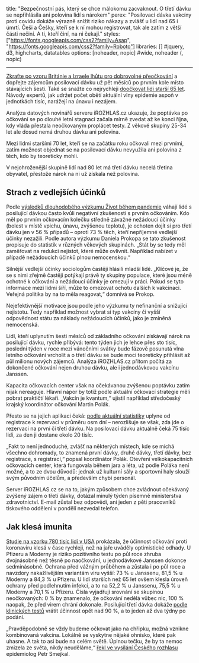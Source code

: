 title: "Bezpečnostní pás, který se chce málokomu zacvaknout. O třetí dávku se nepřihlásila ani polovina lidí s nárokem"
perex: "Posilovací dávka vakcíny proti covidu dokáže výrazně snížit riziko nákazy a zvlášť u lidí nad 65 i úmrtí. Češi a Češky, kteří se k ní mohou registrovat, tak ale zatím z větší části nečiní. A ti, kteří činí, na ni čekají."
styles: ["https://fonts.googleapis.com/css2?family=Asap", "https://fonts.googleapis.com/css2?family=Roboto"]
libraries: [] #jquery, d3, highcharts, datatables
options: [noheader, nopic] #wide, noheader (, nopic)

---

[Zkraťte po vzoru Británie a Izraele lhůtu pro dobrovolné přeočkování](https://www.facebook.com/groups/iniciativasnih/posts/402613491404387/) a dopřejte zájemcům posilovací dávku už pět měsíců po prvním kole místo stávajících šesti. Také se snažte co nejrychleji [doočkovat lidi starší 65 let](https://www.irozhlas.cz/zpravy-domov/jan-konvalinka-biochemik-nemocnice-promorenost-koronavirus-ockovani-proti_2111112002_dok). Návody expertů, jak udržet počet obětí aktuální vlny epidemie aspoň v jednotkách tisíc, narážejí na únavu i nezájem.

Analýza datových novinářů serveru iROZHLAS.cz ukazuje, že poptávka po očkování se po dlouhé letní stagnaci začala mírně zvedat až ke konci října, kdy vláda přestala neočkovaným proplácet testy. Z věkové skupiny 25-34 let ale dosud nemá druhou dávku ani polovina.

<wide><div id="proocko"></div></wide>

Mezi lidmi staršími 70 let, kteří se na začátku roku očkovali mezi prvními, zatím možnost objednat se na posilovací dávku nevyužila ani polovina z těch, kdo by teoreticky mohli.

V nejohroženější skupině lidí nad 80 let má třetí dávku necelá třetina obyvatel, přestože nárok na ni už získala než polovina.

## Strach z vedlejších účinků

Podle [výsledků dlouhodobého výzkumu Život během pandemie](https://zivotbehempandemie.cz/ockovani) váhají lidé s posilující dávkou často kvůli negativní zkušenosti s prvním očkováním. Kdo měl po prvním očkovacím kolečku středně závažné nežádoucí účinky (bolest v místě vpichu, únavu, zvýšenou teplotu), je ochoten dojít si pro třetí dávku jen v 56 % případů – oproti 73 % těch, kteří nepříjemné vedlejší účinky nezažili. Podle autora výzkumu Daniela Prokopa se tato zkušenost propisuje do statistik v různých věkových skupinách. „Stát by se tedy měl zaměřovat na redukci nejistot, které může ovlivnit. Například nabízet v případě nežádoucích účinků plnou nemocenskou.“

Silnější vedlejší účinky sociologům častěji hlásili mladší lidé. „Klíčové je, že se s nimi zřejmě častěji potýkají právě ty skupiny populace, které jsou méně ochotné k očkování a nežádoucí účinky je omezují v práci. Pokud se tyto informace mezi lidmi šíří, může to omezovat ochotu dalších k vakcinaci. Veřejná politika by na to měla reagovat,“ domnívá se Prokop.

Nejefektivnější motivace jsou podle jeho výzkumu ty nefinanční a snižující nejistotu. Tedy například možnost vybrat si typ vakcíny či vyšší odpovědnost státu za náklady nežádoucích účinků, jako je zmíněná nemocenská.

<wide><div id="kapacita"></div></wide>

Lidí, kteří uplynutím šesti měsíců od základního očkování získávají nárok na posilující dávku, rychle přibývá: tento týden jich je lehce přes sto tisíc, poslední týden v roce mezi vánočními svátky bude fázově posunutá vlna letního očkování vrcholit a o třetí dávku se bude moci teoreticky přihlásit až půl milionu nových zájemců. Analýza iROZHLAS.cz přitom počítá za dokončené očkování nejen druhou dávku, ale i jednodávkovou vakcínu Janssen.

Kapacita očkovacích center však na očekávanou zvýšenou poptávku zatím nijak nereaguje. Hlavní nápor by totiž podle aktuální očkovací strategie měli pobrat praktičtí lékaři. „Vakcín je kvantum,“ ujistil například středočeský krajský koordinátor očkování Martin Polák.

Přesto se na jejich aplikaci čeká: [podle aktuální statistiky](https://ockovani.opendatalab.cz/statistiky) uplyne od registrace k rezervaci v průměru osm dní – nerozlišuje se však, zda jde o rezervaci na první či třetí dávku. Na posilovací dávku aktuálně čeká 75 tisíc lidí, za den ji dostane okolo 20 tisíc.

„Fakt to není jednoduché, zvlášť na některých místech, kde se míchá všechno dohromady, to znamená první dávky, druhé dávky, třetí dávky, bez registrace, s registrací,“ popsal koordinátor Polák. Otevření velkokapacitních očkovacích center, která fungovala během jara a léta, už podle Poláka není možné, a to ze dvou důvodů: jednak už kulturní sály a sportovní haly slouží svým původním účelům, a především chybí personál.

Server iROZHLAS.cz se na to, jakým způsobem chce zvládnout očekávaný zvýšený zájem o třetí dávky, dotázal minulý týden písemně ministerstva zdravotnictví. E-mail zůstal bez odpovědi, ani jeden z pěti pracovníků tiskového oddělení v pondělí nezvedal telefon.

## Jak klesá imunita

[Studie na vzorku 780 tisíc lidí v USA](https://www.science.org/doi/10.1126/science.abm0620#F1) prokázala, že účinnost očkování proti koronaviru klesá v čase rychleji, než na jaře uváděly optimistické odhady. U Pfizeru a Moderny je riziko pozitivního testu po půl roce zhruba dvojnásobné než těsně po naočkování, u jednodávkové Janssen dokonce sedminásobné. Ochrana před vážným průběhem a zůstala i po půl roce a navzdory nakažlivějším variantám viru vyšší: 73 % u Janssenu, 81,5 % u Moderny a 84,3 % u Pfizeru. U lidí starších než 65 let ovšem klesla úroveň ochrany před podlehnutím infekci, a to na 52,2 % u Janssenu, 75,5 % u Moderny a 70,1 % u Pfizeru. Čísla vyjadřují srovnání se skupinou neočkovaných: 0 % by znamenalo, že očkování nedělá vůbec nic, 100 % naopak, že před virem chrání dokonale. Posilující třetí dávka dokáže [podle klinických testů](https://www.pfizer.com/news/press-release/press-release-detail/pfizer-and-biontech-announce-phase-3-trial-data-showing) vrátit účinnost opět nad 90 %, a to jeden až dva týdny po podání.

„Pravděpodobně se vždy budeme očkovat jako na chřipku, možná vznikne kombinovaná vakcína. Lokálně se vyskytne nějaké ohnisko, které pak uhasne. A tak to asi bude na celém světě. Úplnou tečku, že by ta nemoc zmizela ze světa, nikdy neuděláme,“ [řekl ve vysílání Českého rozhlasu](https://www.irozhlas.cz/zivotni-styl/zdravi/smejkal-epidemiolog-koronavirus-ockovani_2111110954_pj) epidemiolog Petr Smejkal.
